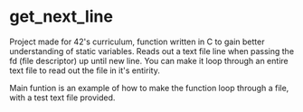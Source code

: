 # get_next_line

Project made for 42's curriculum, function written in C to gain better understanding of static variables. Reads out a text file line when passing the fd (file descriptor) up until new line. You can make it loop through an entire text file to read out the file in it's entirity.

Main funtion is an example of how to make the function loop through a file, with a test text file provided.
